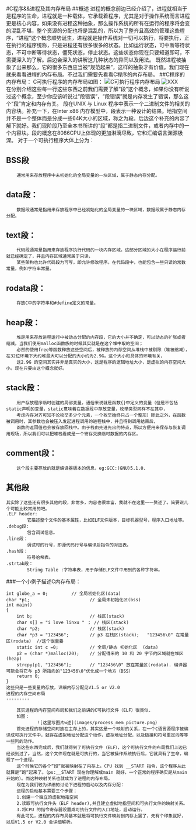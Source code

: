 #C程序&&进程及其内存布局
##概述
进程的概念前边已经介绍了，进程就相当于是程序的生命，进程就是一种载体，它承载着程序，尤其是对于操作系统而言进程更是核心内容，如果没有进程这种抽象，那么操作系统的所有在运行的程序将会变的混乱不堪，整个资源的分配也将是混乱的，所以为了整齐且高效的管理这些程序，“进程”这个概念顺势诞生，进程就是操作系统对一切可以执行，将要执行，正在执行的程序统称，只是进程还有很多很多的状态。比如运行状态，可中断等待状态，不可中断等待状态，僵死状态，停止状态。这些状态你现在只要知道即可，不需要深入的了解。后边会深入的讲解这几种状态的异同以及用法。
    既然进程被抽象了出来那么，它的很多东西应当被“规范起来”，这样的抽象才有价值。我们现在就来看看进程的内存布局。不过我们需要先看看C程序的内存布局。
##C程序的内存布局：
	C可执行程序的内存布局如图：
	![C可执行程序内存布局](http://f.hiphotos.baidu.com/exp/w=480/sign=1ef32aa6a01ea8d38a22750ca70a30cf/50da81cb39dbb6fd7f6f783b0f24ab18972b37f2.jpg)
	![XXX]()		
	在分别介绍这些每一行这些东西之前我们需要了解“段”这个概念，如果你没有听说过这个概念，至少你应该听说过“段错误”，“段错误”就是内存发生了错误，那么这个“段”肯定和内存有关。
	段在UNIX 与 Linux 程序中表示一个二进制文件的相关的内容块。补充一下，在Inter x86 内存模型中，段表示一种设计的结果。地指空间并不是一个整体而是分成一些64K大小的区域，称之为段。后边这个补充的内容了解下就好。我们现阶段乃至全本书所讲的“段”都是指二进制文件，或者内存中的一个内容块。段的概念在8086CPU上体现的更加淋漓尽致，它和汇编语言渊源极深。
	对于一个可执行程序大体上分为：
	

BSS段
----

		通常用来存放程序中未初始化的全局变量的一块区域，属于静态内存分配。
	

data段：
------

		数据段通常是指用来存放程序中已经初始化的全局变量的一块区域，数据段属于静态内存分配。
	

text段：
------

		代码段通常是指用来存放程序执行代码的一块内存区域。这部分区域的大小在程序运行前就已经确定了，并且内存区域通常属于只读，
		某些架构也允许代码段为可写，即允许修改程序。在代码段中，也能包含一些只读的常数常量，例如字符串常量。
	

rodata段：
--------

		存放C中的字符串和#define定义的常量。
	

heap段：
------

		堆是用来存放进程运行中被动态分配的内存段，它的大小并不确定，可以动态的扩张或者缩减。当我们使用malloc函数族的时候其实就是在这个堆中取的空间；
		必然的使用free等函数释放这些空间后，被释放的内存空间从堆栈中被剔除（堆被缩减），在32位环境下大约堆最大可以分配的大小约为2.9G。这个大小和具体的环境有关，
		这2.9G 的空间其实并非是真实的大小，这是程序的逻辑地址大小，是虚拟的内存空间大小。现在只要由这个概念就好。
	

stack段：
-------
	
        用户存放程序临时创建的局部变量，通俗来说就是函数{}中定义的变量（但是不包括static声明的变量，static意味着在数据段中存放变量，枚举类型同样不在其中，
		考虑内存对齐可知不论枚举多少个元素，一个枚举始终只占一个整形）除此之外，在函数被调用时，其参数也会被压入发起进程调用的进程栈中，并且待到调用结束后，
		函数的返回值也会被存放回栈中。由于栈由先进先出的特点，所以方便用来保存与恢复调用现场，所以我们可以把堆栈看成是一个寄存交换临时数据的内存区。
	

comment段：
--------

		这个段主要存放的就是编译器版本的信息，eg:GCC:(GNU)5.1.0.

其他段
---

	
	其实除了这些还有很多其他的段，非常多，内容也很丰富，我就不在这里一一赘述了。简要说几个可能比较常用的吧。
	.ELF header:
			它描述整个文件的基本属性，比如ELF文件版本，目标机器型号，程序入口地址等。
	.debug段:
			包含调试信息。
	.line段：
			调试时的行号，即源代码行号与编译后指令的对应表。
	.hash段：
			符号哈希表。
	.strtab段：
			String Table :字符串表，用于存储ELF文件中用到的各种字符串。
###一个小例子描述C内存布局：
	

```
int globe_a = 0;         // 全局初始化区(data)  
char *p1;                       // 全局未初始化区(bss)  
int main()  
{  
    int b;                      // 栈区(stack)  
    char s[] = "i love linxu " ； // 栈区(stack) 
    char *p2;                   // 栈区(stack)  
    char *p3 = "123456";        // p3 在栈区(stack);   "123456\0" 在常量区(rodata)  //这个很重要
    static int c =0;            // 全局/静态 初始化区  (data)    
    p2 = (char *)malloc(20);    // 分配得来的 10 和 20 字节的区域就在堆区 (heap)  
    strcpy(p1, "123456");       // "123456\0" 放在常量区(rodata). 编译器可能会将它与 p3 所指向的"123456\0"优化成一个地方（BSS）
    return 0;  
}
这些只是一些变量的存放，详细内存分配见V1.5 or V2.0
进程的内存空间布局
---------

	其实进程的内存空间布局和我们之前讲的C可执行文件（ELF）很类似.
	如图：
			![这里写图片w述](images/process_mem_picture.png)
	首先进程的存储空间时放在主存上的，其实这是一个映射的关系，在一个C语言源程序被编译成可执行文件中，就存在虚拟地址分配这个动作，虚拟地址分配，以及链接和符号重定向等等一些列的动作。
	当这些东西完成后，我们就得到了可执行文件（ELF），这个可执行文件的布局我们上边已经谈到过了。当然，这个文件现在就是可执行的，当它被操作系统执行后，它就具有了生命，编程了一个进程。
	这个时候它的各个“段“就被映射在了内存上。CPU 找到 __START 指令，这个程序从此就算是“跑“起来了。（ps:__START 现在你理解成main 就好，一个正常的程序确实是从main开始的）。而这种映射关系也就成为了进程的内存布局。
	现在为我们较为详细的讨论下进程的启动以及内存分配：
	进程的启动基本需要三个步骤：
	1.创建一个独立的虚拟地指空间
	2.读取可执行文件头（ELF header),并且建立虚拟地指空间和可执行文件的映射关系。
	3.将CPU 的指令寄存器设置成可执行文件的入口地址，启动运行。
	有此可见，进程的内存布局基本就是将可执行文件映射到内存上罢了，先有个印象就好，以后V1.5 or V2.0 会详细解析。
